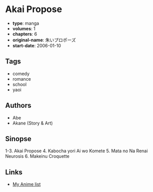 # Akai Propose

-   **type**: manga
-   **volumes**: 1
-   **chapters**: 6
-   **original-name**: 朱いプロポーズ
-   **start-date**: 2006-01-10

## Tags

-   comedy
-   romance
-   school
-   yaoi

## Authors

-   Abe
-   Akane (Story & Art)

## Sinopse

1-3. Akai Propose 4. Kabocha yori Ai wo Komete 5. Mata no Na Renai Neurosis 6. Makeinu Croquette

## Links

-   [My Anime list](https://myanimelist.net/manga/14272/Akai_Propose)
